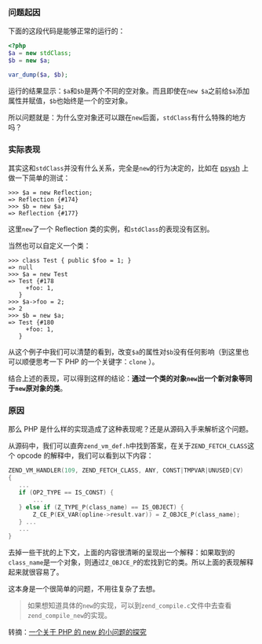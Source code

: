 ### 问题起因

下面的这段代码是能够正常的运行的：

```php
<?php
$a = new stdClass;
$b = new $a;

var_dump($a, $b);
```

运行的结果显示：`$a`和`$b`是两个不同的空对象。而且即使在`new $a`之前给`$a`添加属性并赋值，`$b`也始终是一个的空对象。

所以问题就是：为什么空对象还可以跟在`new`后面，`stdClass`有什么特殊的地方吗？

### 实际表现

其实这和`stdClass`并没有什么关系，完全是`new`的行为决定的，比如在 [psysh](http://psysh.org/) 上做一下简单的测试：

```shell
>>> $a = new Reflection;
=> Reflection {#174}
>>> $b = new $a;
=> Reflection {#177}
```

这里`new`了一个 Reflection 类的实例，和`stdClass`的表现没有区别。

当然也可以自定义一个类：

```shell
>>> class Test { public $foo = 1; }
=> null
>>> $a = new Test
=> Test {#178
     +foo: 1,
   }
>>> $a->foo = 2;
=> 2
>>> $b = new $a;
=> Test {#180
     +foo: 1,
   }
```

从这个例子中我们可以清楚的看到，改变`$a`的属性对`$b`没有任何影响（到这里也可以顺便思考一下 PHP 的一个关键字：`clone` ）。

结合上述的表现，可以得到这样的结论：**通过一个类的对象`new`出一个新对象等同于`new`原对象的类**。

### 原因

那么 PHP 是什么样的实现造成了这种表现呢？还是从源码入手来解析这个问题。

从源码中，我们可以直奔`zend_vm_def.h`中找到答案，在关于`ZEND_FETCH_CLASS`这个 opcode 的解释中，我们可以看到以下内容：

```c
ZEND_VM_HANDLER(109, ZEND_FETCH_CLASS, ANY, CONST|TMPVAR|UNUSED|CV)
{
   ...
   if (OP2_TYPE == IS_CONST) {
       ...
   } else if (Z_TYPE_P(class_name) == IS_OBJECT) {
       Z_CE_P(EX_VAR(opline->result.var)) = Z_OBJCE_P(class_name);
   } ...
   ...
}
```

去掉一些干扰的上下文，上面的内容很清晰的呈现出一个解释：如果取到的`class_name`是一个对象，则通过`Z_OBJCE_P`的宏找到它的类。所以上面的表现解释起来就很容易了。

这本身是一个很简单的问题，不用往复杂了去想。

> 如果想知道具体的`new`的实现，可以到`zend_compile.c`文件中去查看`zend_compile_new`的实现。

转摘：[一个关于 PHP 的 new 的小问题的探究](http://0x1.im/blog/php/an-issue-of-php-new.html)

